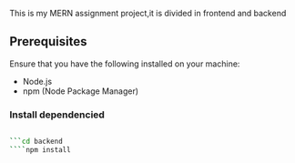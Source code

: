 This is my MERN assignment project,it is divided in frontend and backend

## Prerequisites

Ensure that you have the following installed on your machine:

- Node.js
- npm (Node Package Manager)

### Install dependencied

`````bash

```cd backend
````npm install


`````
